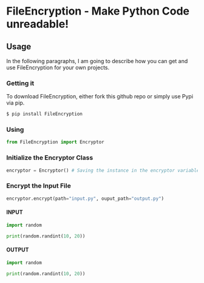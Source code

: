 # FileEncryption - Make Python Code unreadable!

## Usage

In the following paragraphs, I am going to describe how you can get and use FileEncryption for your own projects.

###  Getting it

To download FileEncryption, either fork this github repo or simply use Pypi via pip.
```sh
$ pip install FileEncryption
```

### Using

```Python
from FileEncryption import Encryptor
```

### Initialize the Encryptor Class

```Python
encryptor = Encryptor() # Saving the instance in the encryptor variable
```
### Encrypt the Input File

```Python
encryptor.encrypt(path="input.py", ouput_path="output.py")
```

#### INPUT
```Python
import random

print(random.randint(10, 20))
```
#### OUTPUT
```Python
import random

print(random.randint(10, 20))
```

